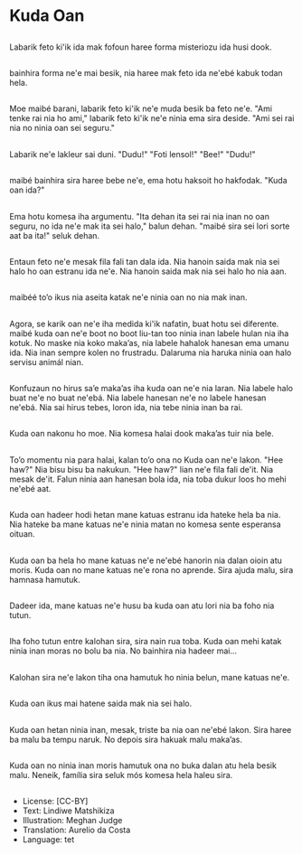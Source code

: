 # Kuda Oan

##
Labarik feto ki'ik ida mak fofoun haree forma misteriozu ida husi dook.

##
bainhira forma ne'e mai besik, nia haree mak feto ida ne'ebé kabuk todan hela.

##
Moe maibé barani, labarik feto ki'ik ne'e muda besik ba feto ne'e. "Ami tenke rai nia ho ami," labarik feto ki'ik ne'e ninia ema sira deside. "Ami sei rai nia no ninia oan sei seguru."

##
Labarik ne'e lakleur sai duni. "Dudu!" "Foti lensol!" "Bee!" "Dudu!"

##
maibé bainhira sira haree bebe ne'e, ema hotu haksoit ho hakfodak. "Kuda oan ida?"

##
Ema hotu komesa iha argumentu. "Ita dehan ita sei rai nia inan no oan seguru, no ida ne'e mak ita sei halo," balun dehan. "maibé sira sei lori sorte aat ba ita!" seluk dehan.

##
Entaun feto ne'e mesak fila fali tan dala ida. Nia hanoin saida mak nia sei halo ho oan estranu ida ne'e. Nia hanoin saida mak nia sei halo ho nia aan.

##
maibéé to’o ikus nia aseita katak ne'e ninia oan no nia mak inan.

##
Agora, se karik oan ne'e iha medida ki'ik nafatin, buat hotu sei diferente. maibé kuda oan ne'e boot no boot liu-tan too ninia inan labele hulan nia iha kotuk. No maske nia koko maka’as, nia labele hahalok hanesan ema umanu ida. Nia inan sempre kolen no frustradu. Dalaruma nia haruka ninia oan halo servisu animál nian.

##
Konfuzaun no hirus sa’e maka’as iha kuda oan ne'e nia laran. Nia labele halo buat ne'e no buat ne'ebá. Nia labele hanesan ne'e no labele hanesan ne'ebá. Nia sai hirus tebes, loron ida, nia tebe ninia inan ba rai.

##
Kuda oan nakonu ho moe. Nia komesa halai dook maka’as tuir nia bele.

##
To’o momentu nia para halai, kalan to’o ona no Kuda oan ne'e lakon. "Hee haw?" Nia bisu bisu ba nakukun. "Hee haw?" lian ne'e fila fali de'it. Nia mesak de'it. Falun ninia aan hanesan bola ida, nia toba dukur loos ho mehi ne'ebé aat.

##
Kuda oan hadeer hodi hetan mane katuas estranu ida hateke hela ba nia. Nia hateke ba mane katuas ne'e ninia matan no komesa sente esperansa oituan.

##
Kuda oan ba hela ho mane katuas ne'e ne'ebé hanorin nia dalan oioin atu moris. Kuda oan no mane katuas ne'e rona no aprende. Sira ajuda malu, sira hamnasa hamutuk.

##
Dadeer ida, mane katuas ne'e husu ba kuda oan atu lori nia ba foho nia tutun.

##
Iha foho tutun entre kalohan sira, sira nain rua toba. Kuda oan mehi katak ninia inan moras no bolu ba nia. No bainhira nia hadeer mai...

##
Kalohan sira ne'e lakon tiha ona hamutuk ho ninia belun, mane katuas ne'e.

##
Kuda oan ikus mai hatene saida mak nia sei halo.

##
Kuda oan hetan ninia inan, mesak, triste ba nia oan ne'ebé lakon. Sira haree ba malu ba tempu naruk. No depois sira hakuak malu maka’as.

##
Kuda oan no ninia inan moris hamutuk ona no buka dalan atu hela besik malu. Neneik, família sira seluk mós komesa hela haleu sira.

##
* License: [CC-BY]
* Text: Lindiwe Matshikiza
* Illustration: Meghan Judge
* Translation: Aurelio da Costa
* Language: tet
